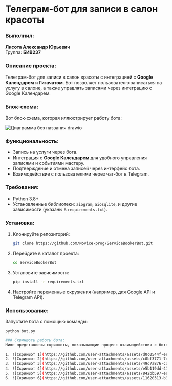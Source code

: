 # Телеграм-бот для записи в салон красоты

### Выполнил:
**Лисота Александр Юрьевич**  
Группа: **БИВ237**

### Описание проекта:
Телеграм-бот для записи в салон красоты с интеграцией с **Google Календарем** и **Гигачатом**. Бот позволяет пользователю записаться на услугу в салоне, а также управлять записями через интеграцию с Google Календарем.

### Блок-схема:
Вот блок-схема, которая иллюстрирует работу бота:

![Диаграмма без названия drawio](https://github.com/user-attachments/assets/4d08f810-02fa-4cb0-9093-015b333e27d7)

### Функциональность:
- Запись на услуги через бота.
- Интеграция с **Google Календарем** для удобного управления записями и событиями мастеру.
- Подтверждение и отмена записей через интерфейс бота.
- Взаимодействие с пользователями через чат-бот в Telegram.

### Требования:
- Python 3.8+
- Установленные библиотеки: `aiogram`, `aiosqlite`, и другие зависимости (указаны в `requirements.txt`).

### Установка:
1. Клонируйте репозиторий:
    ```bash
    git clone https://github.com/Novice-prog/ServiceBookerBot.git
    ```
2. Перейдите в каталог проекта:
    ```bash
    cd ServiceBookerBot
    ```
3. Установите зависимости:
    ```bash
    pip install -r requirements.txt
    ```
4. Настройте переменные окружения (например, для Google API и Telegram API).

### Использование:
Запустите бота с помощью команды:
```bash
python bot.py

### Скриншоты работы бота:
Ниже представлены скриншоты, показывающие процесс взаимодействия с ботом:

1. ![Скриншот 1](https://github.com/user-attachments/assets/d0c0544f-e987-41dd-ac2a-5af6824ec6ed)
2. ![Скриншот 2](https://github.com/user-attachments/assets/c0bf3771-7d4e-462a-82b9-70154deeb36d)
3. ![Скриншот 3](https://github.com/user-attachments/assets/49d7a876-cd7a-4c4f-b518-88622e9b6183)
4. ![Скриншот 4](https://github.com/user-attachments/assets/e5b119dd-41ce-4371-ba0c-5c8524700abf)
5. ![Скриншот 5](https://github.com/user-attachments/assets/842bb597-ea5e-43f5-b1b8-79b3435b63c1)
6. ![Скриншот 6](https://github.com/user-attachments/assets/11620313-b3b8-4e28-b289-dd1b8dc0fb33)








